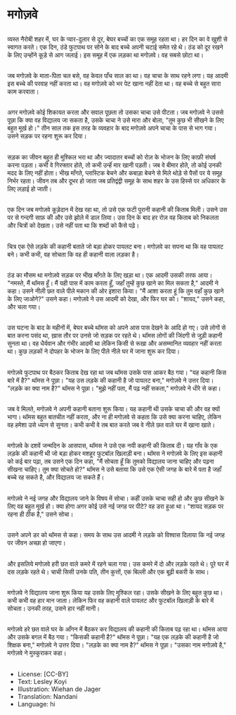 # मगोज़वे

##
व्यस्त नैरोबी शहर में, घर के प्यार-दुलार से दूर, बेघर बच्चों का एक समूह रहता था। हर दिन का वे खुशी से स्वागत करते। एक दिन, ठंडे फुटपाथ पर सोने के बाद बच्चे अपनी चटाई समेत रहे थे। ठंड को दूर रखने के लिए उन्होंने कूड़े से आग जलाई। इस समूह में एक लड़का था मगोज़वे। वह सबसे छोटा था।

##
जब मगोज़वे के माता-पिता चल बसे, वह केवल पाँच साल का था। वह चाचा के साथ रहने लगा। यह आदमी इस बच्चे की परवाह नहीं करता था। वह मगोज़वे को भर पेट खाना नहीं देता था। वह बच्चे से बहुत सारा काम करवाता।

##
अगर मगोज़वे कोई शिकायत करता और सवाल पूछता तो उसका चाचा उसे पीटता। जब मगोज़वे ने उससे पूछा कि क्या वह विद्यालय जा सकता है, उसके चाचा ने उसे मारा और बोला, "तुम कुछ भी सीखने के लिए बहुत मूर्ख हो।" तीन साल तक इस तरह के व्यवहार के बाद मगोज़वे अपने चाचा के पास से भाग गया। उसने सड़क पर रहना शुरू कर दिया।

##
सड़क का जीवन बहुत ही मुश्किल भरा था और ज्यादातर बच्चों को रोज़ के भोजन के लिए काफ़ी संघर्ष करना पड़ता। कभी वे गिरफ्तार होते, तो कभी उन्हेंं मार खानी पड़ती। जब वे बीमार होते, तो कोई उनकी मदद के लिए नहीं होता। भीख माँगते, प्लास्टिक बेचने और कबाड़ा बेचने से मिले थोड़े से पैसों पर ये समूह निर्भर रहता। जीवन तब और दूभर हो जाता जब प्रतिद्वंद्वी समूह के साथ शहर के उस हिस्से पर अधिकार के लिए लड़ाई हो जाती।

##
एक दिन जब मगोज़वे कूड़ेदान में देख रहा था, तो उसे एक फटी पुरानी कहानी की किताब मिली। उसने उस पर से गन्दगी साफ़ की और उसे झोले में डाल लिया। उस दिन के बाद हर रोज़ वह किताब को निकलता और चित्रों को देखता। उसे नहीं पता था कि शब्दों को कैसे पढ़े।

##
चित्र एक ऐसे लड़के की कहानी बताते जो बड़ा होकर पायलट बना। मगोज़वे का सपना था कि वह पायलट बने। कभी कभी, वह सोचता कि वह ही कहानी वाला लड़का है।

##
ठंड का मौसम था मगोज़वे सड़क पर भीख माँगते के लिए खड़ा था। एक आदमी उसकी तरफ आया। "नमस्ते, मैं थॉमस हूँ। मैं यही पास में काम करता हूँ, जहाँ तुम्हें कुछ खाने का मिल सकता है," आदमी ने कहा। उसने नीली छत वाले पीले मकान की ओर इशारा किया। "मैं आशा करता हूं कि तुम वहाँ कुछ खाने के लिए जाओगे?" उसने कहा। मगोज़वे ने उस आदमी को देखा, और फिर घर को। "शायद," उसने कहा, और चला गया।

##
उस घटना के बाद के महीनों में, बेघर बच्चे थॉमस को अपने आस पास देखने के आदि हो गए। उसे लोगों से बात करना पसंद था, ख़ास तौर पर उनसे जो सड़क पर रहते थे। थॉमस लोगों की जिंदगी से जुड़ी कहानी सुनता था। वह धैर्यवान और गंभीर आदमी था लेकिन किसी से रूखा और असम्मानित व्यवहार नहीं करता था। कुछ लड़कों ने दोपहर के भोजन के लिए पीले नीले घर में जाना शुरू कर दिया।

##
मगोज़वे फुटपाथ पर बैठकर किताब देख रहा था जब थॉमस उसके पास आकर बैठ गया। "यह कहानी किस बारे में है?" थॉमस ने पूछा। "यह उस लड़के की कहानी है जो पायलट बना," मगोज़वे ने उत्तर दिया। "लड़के का क्या नाम है?" थॉमस ने पूछा। "मुझे नहीं पता, मैं पढ़ नहीं सकता," मगोज़वे ने धीरे से कहा।

##
जब वे मिलते, मगोज़वे ने अपनी कहानी बताना शुरू किया। यह कहानी थी उसके चाचा की और वह क्यों भागा। थॉमस बहुत बातचीत नहीं करता, और ना ही मगोज़वे से कहता कि उसे क्या करना चाहिए, लेकिन वह हमेशा उसे ध्यान से सुनता। कभी कभी वे तब बात करते जब वे नीले छत वाले घर में खाना खाते।

##
मगोज़वे के दशवें जन्मदिन के आसपास, थॉमस ने उसे एक नयी कहानी की किताब दी। यह गाँव के एक लड़के की कहानी थी जो बड़ा होकर मशहूर फुटबॉल खिलाड़ी बना। थॉमस ने मगोज़वे के लिए इस कहानी को कई बार पढ़ा, तब उसने एक दिन कहा, "मैं सोचता हूँ कि तुमको विद्यालय जाना चाहिए और पढ़ना सीखना चाहिए। तुम क्या सोचते हो?" थॉमस ने उसे बताया कि उसे एक ऐसी जगह के बारे में पता है जहाँ बच्चे रह सकते है, और विद्यालय जा सकते हैं।

##
मगोज़वे ने नई जगह और विद्यालय जाने के विषय में सोचा। कहीं उसके चाचा सही हो और कुछ सीखने के लिए वह बहुत मूर्ख हो। क्या होगा अगर कोई उसे नई जगह पर पीटे? वह डरा हुआ था। "शायद सड़क पर रहना ही ठीक है," उसने सोचा।

##
उसने अपने डर को थॉमस से कहा। समय के साथ उस आदमी ने लड़के को विश्वास दिलाया कि नई जगह पर जीवन अच्छा हो जाएगा।

##
और इसलिये मगोज़वे हरी छत वाले कमरे में रहने चला गया। उस कमरे में दो और लड़के रहते थे। पूरे घर में दस लड़के रहते थे। चाची सिसी उनके पति, तीन कुत्तों, एक बिल्ली और एक बूढ़ी बकरी के साथ।

##
मगोज़वे ने विद्यालय जाना शुरू किया यह उसके लिए मुश्किल रहा। उसके सीखने के लिए बहुत कुछ था। कभी कभी वह हार मान जाता। लेकिन फिर वह कहानी वाले पायलट और फुटबॉल खिलाड़ी के बारे में सोचता। उनकी तरह, उसने हार नहीं मानी।

##
मगोज़वे हरे छत वाले घर के आँगन में बैठकर कर विद्यालय की कहानी की किताब पढ़ रहा था। थॉमस आया और उसके बगल में बैठ गया। "किसकी कहानी है?" थॉमस ने पूछा। "यह एक लड़के की कहानी है जो शिक्षक बना," मगोज़वे ने उत्तर दिया। "लड़के का क्या नाम है?" थॉमस ने पूछा। "उसका नाम मगोज़वे है," मगोज़वे ने मुस्कुराकर कहा।

##
* License: [CC-BY]
* Text: Lesley Koyi
* Illustration: Wiehan de Jager
* Translation: Nandani
* Language: hi
